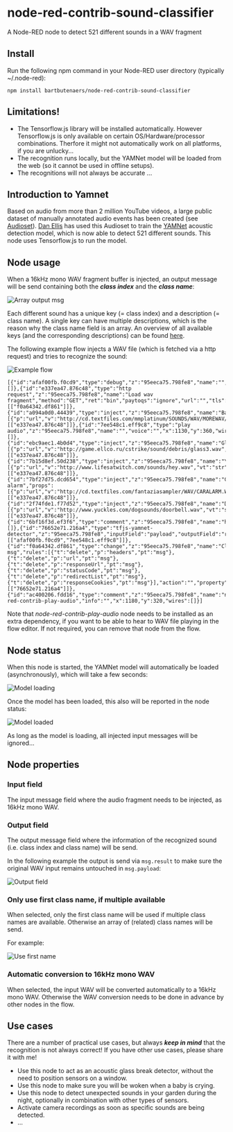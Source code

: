 # node-red-contrib-sound-classifier
A Node-RED node to detect 521 different sounds in a WAV fragment

## Install
Run the following npm command in your Node-RED user directory (typically ~/.node-red):
```
npm install bartbutenaers/node-red-contrib-sound-classifier
```

## Limitations!
+ The Tensorflow.js library will be installed automatically. However Tensorflow.js is only available on certain OS/Hardware/processor combinations. Therfore it might not automatically work on all platforms, if you are unlucky...
+ The recognition runs locally, but the YAMNet model will be loaded from the web (so it cannot be used in offline setups).
+ The recognitions will not always be accurate ...

## Introduction to Yamnet
Based on audio from more than 2 million YouTube videos, a large public dataset of manually annotated audio events has been created (see [Audioset](https://research.google.com/audioset/)).  [Dan Ellis](https://github.com/dpwef) has used this Audioset to train the [YAMNet](https://www.tensorflow.org/hub/tutorials/yamnet) acoustic detection model, which is now able to detect 521 different sounds.  This node uses Tensorflow.js to run the model.

## Node usage
When a 16kHz mono WAV fragment buffer is injected, an output message will be send containing both the ***class index*** and the ***class name***:

![Array output msg](https://user-images.githubusercontent.com/14224149/119165425-c1bc4c80-ba5d-11eb-963a-9a6488bfc5c2.png)

Each different sound has a unique key (= class index) and a description (= class name).  A single key can have multiple descriptions, which is the reason why the class name field is an array.  An overview of all available keys (and the corresponding descriptions) can be found [here](https://raw.githubusercontent.com/bartbutenaers/node-red-contrib-sound-classifier/main/class_mapping.js).

The following example flow injects a WAV file (which is fetched via a http request) and tries to recognize the sound:

![Example flow](https://user-images.githubusercontent.com/14224149/119188271-b9bed580-ba7a-11eb-8f31-53ea111ce369.png)

```
[{"id":"afaf00fb.f0cd9","type":"debug","z":"95eeca75.798fe8","name":"","active":true,"tosidebar":true,"console":false,"tostatus":true,"complete":"true","targetType":"full","statusVal":"result.className","statusType":"msg","x":1110,"y":240,"wires":[]},{"id":"e337ea47.876c48","type":"http request","z":"95eeca75.798fe8","name":"Load wav fragment","method":"GET","ret":"bin","paytoqs":"ignore","url":"","tls":"","persist":false,"proxy":"","authType":"","x":530,"y":240,"wires":[["f0a64342.df861"]]},{"id":"a094a0d0.44439","type":"inject","z":"95eeca75.798fe8","name":"Baby","props":[{"p":"url","v":"http://cd.textfiles.com/mmplatinum/SOUNDS/WAV/MOREWAV/BABYCRY2.WAV","vt":"str"}],"repeat":"","crontab":"","once":false,"onceDelay":0.1,"topic":"","x":310,"y":240,"wires":[["e337ea47.876c48"]]},{"id":"7ee548c1.eff9c8","type":"play audio","z":"95eeca75.798fe8","name":"","voice":"","x":1130,"y":360,"wires":[]},{"id":"ebc9aec1.4b0d4","type":"inject","z":"95eeca75.798fe8","name":"Glass","props":[{"p":"url","v":"http://game.ellco.ru/cstrike/sound/debris/glass3.wav","vt":"str"}],"repeat":"","crontab":"","once":false,"onceDelay":0.1,"topic":"","x":310,"y":280,"wires":[["e337ea47.876c48"]]},{"id":"7b15d8ef.50d238","type":"inject","z":"95eeca75.798fe8","name":"Yell","props":[{"p":"url","v":"http://www.lifesatwitch.com/sounds/hey.wav","vt":"str"}],"repeat":"","crontab":"","once":false,"onceDelay":0.1,"topic":"","x":310,"y":320,"wires":[["e337ea47.876c48"]]},{"id":"7bf27d75.dcd654","type":"inject","z":"95eeca75.798fe8","name":"Car alarm","props":[{"p":"url","v":"http://cd.textfiles.com/fantaziasampler/WAV/CARALARM.WAV","vt":"str"}],"repeat":"","crontab":"","once":false,"onceDelay":0.1,"topic":"","x":320,"y":360,"wires":[["e337ea47.876c48"]]},{"id":"2f74fde1.f77d52","type":"inject","z":"95eeca75.798fe8","name":"Doorbell","props":[{"p":"url","v":"http://www.yuckles.com/dogsounds/doorbell.wav","vt":"str"}],"repeat":"","crontab":"","once":false,"onceDelay":0.1,"topic":"","x":320,"y":400,"wires":[["e337ea47.876c48"]]},{"id":"6bf16f3d.ef3f6","type":"comment","z":"95eeca75.798fe8","name":"https://www.findsounds.com/","info":"","x":520,"y":200,"wires":[]},{"id":"76652e71.216a4","type":"tfjs-yamnet-detector","z":"95eeca75.798fe8","inputField":"payload","outputField":"result","inputFieldType":"msg","outputFieldType":"msg","useFirst":true,"autoConversion":true,"name":"","x":920,"y":240,"wires":[["afaf00fb.f0cd9","7ee548c1.eff9c8"]]},{"id":"f0a64342.df861","type":"change","z":"95eeca75.798fe8","name":"Cleanup msg","rules":[{"t":"delete","p":"headers","pt":"msg"},{"t":"delete","p":"url","pt":"msg"},{"t":"delete","p":"responseUrl","pt":"msg"},{"t":"delete","p":"statusCode","pt":"msg"},{"t":"delete","p":"redirectList","pt":"msg"},{"t":"delete","p":"responseCookies","pt":"msg"}],"action":"","property":"","from":"","to":"","reg":false,"x":730,"y":240,"wires":[["76652e71.216a4"]]},{"id":"ac400206.fdd16","type":"comment","z":"95eeca75.798fe8","name":"node-red-contrib-play-audio","info":"","x":1180,"y":320,"wires":[]}]
```
Note that *node-red-contrib-play-audio* node needs to be installed as an extra dependency, if you want to be able to hear to WAV file playing in the flow editor.  If not required, you can remove that node from the flow.

## Node status
When this node is started, the YAMNet model will automatically be loaded (asynchronously), which will take a few seconds:

![Model loading](https://user-images.githubusercontent.com/14224149/119188541-16ba8b80-ba7b-11eb-8e23-250129a55d63.png)

Once the model has been loaded, this also will be reported in the node status:

![Model loaded](https://user-images.githubusercontent.com/14224149/119188442-f25eaf00-ba7a-11eb-917d-4833c55fc76b.png)

As long as the model is loading, all injected input messages will be ignored...

## Node properties

### Input field
The input message field where the audio fragment needs to be injected, as 16kHz mono WAV.
 
### Output field
The output message field where the information of the recognized sound (i.e. class index and class name) will be send.

In the following example the output is send via `msg.result` to make sure the original WAV input remains untouched in `msg.payload`:

![Output field](https://user-images.githubusercontent.com/14224149/119187630-e0c8d780-ba79-11eb-9d84-6e7b000b9ea3.png)

### Only use first class name, if multiple available
When selected, only the first class name will be used if multiple class names are available.  Otherwise an array of (related) class names will be send.

For example:

![Use first name](https://user-images.githubusercontent.com/14224149/119187185-52545600-ba79-11eb-8e89-3bde6bcfcd20.png)

### Automatic conversion to 16kHz mono WAV
When selected, the input WAV will be converted automatically to a 16kHz mono WAV.  Otherwise the WAV conversion needs to be done in advance by other nodes in the flow. 

## Use cases
There are a number of practical use cases, but always ***keep in mind*** that the recognition is not always correct!
If you have other use cases, please share it with me!

+ Use this node to act as an acoustic glass break detector, without the need to position sensors on a window.
+ Use this node to make sure you will be woken when a baby is crying.
+ Use this node to detect unexpected sounds in your garden during the night, optionally in combination with other types of sensors.
+ Activate camera recordings as soon as specific sounds are being detected.
+ ...
